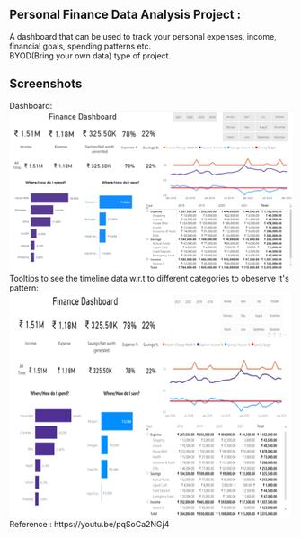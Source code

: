 ## Personal Finance Data Analysis Project :

A dashboard that can be used to track your personal expenses, income, financial goals, spending patterns etc.<br>
BYOD(Bring your own data) type of project.
<br>
<h2>Screenshots</h2>
Dashboard:
<img src="https://github.com/Amal4m41/DataAnalysis-Projects/blob/main/PersonalFinanceAnalysis/ss/financeDashboard_ss.png"/><br>
Tooltips to see the timeline data w.r.t to different categories to obeserve it's pattern: 
<img height=400 src="https://github.com/Amal4m41/DataAnalysis-Projects/blob/main/PersonalFinanceAnalysis/ss/tooltip_personalFinance.gif"/>

<br>
Reference : https://youtu.be/pqSoCa2NGj4
